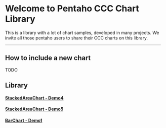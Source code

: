 **Welcome to Pentaho CCC Chart Library**
========

This is a library with a lot of chart samples, developed in many projects.
We invite all those pentaho users to share their CCC charts on this library.

----------

How to include a new chart
-------------

TODO

Library
-------------

#### <i class="icon-file"></i> [StackedAreaChart - Demo4](http://htmlpreview.github.io/?https://github.com/kleysonr/pentaho-ccc-samples/blob/master/charts/StackedAreaChart/demo4/demo.html)
#### <i class="icon-file"></i> [StackedAreaChart - Demo5](http://htmlpreview.github.io/?https://github.com/kleysonr/pentaho-ccc-samples/blob/master/charts/StackedAreaChart/demo5/demo.html)
#### <i class="icon-file"></i> [BarChart - Demo1](http://htmlpreview.github.io/?https://github.com/kleysonr/pentaho-ccc-samples/blob/master/charts/BarChart/demo1/demo.html)